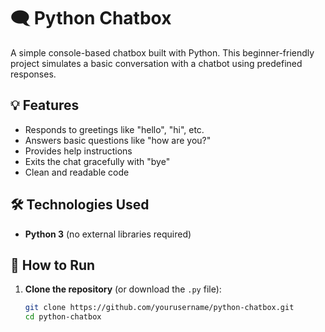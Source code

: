 # 🗨️ Python Chatbox

A simple console-based chatbox built with Python. This beginner-friendly project simulates a basic conversation with a chatbot using predefined responses.

## 💡 Features

- Responds to greetings like "hello", "hi", etc.
- Answers basic questions like "how are you?"
- Provides help instructions
- Exits the chat gracefully with "bye"
- Clean and readable code

## 🛠️ Technologies Used

- **Python 3** (no external libraries required)

## 🚀 How to Run

1. **Clone the repository** (or download the `.py` file):

   ```bash
   git clone https://github.com/yourusername/python-chatbox.git
   cd python-chatbox
